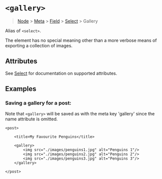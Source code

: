 # `<gallery>`

> [Node](./node.md) > [Meta](./meta.md) > [Field](./field.md) > [Select](./select.md) > Gallery

Alias of `<select>`.

The element has no special meaning other than a more verbose means of exporting a collection of images.

## Attributes

See [Select](./select.md) for documentation on supported attributes.

## Examples

### Saving a gallery for a post:

Note that `<gallery>` will be saved as with the meta key 'gallery' since the name attribute is omitted.

```
<post>

    <title>My Favourite Penguins</title>

    <gallery>
        <img src="./images/penguins1.jpg" alt="Penguins 1"/>
        <img src="./images/penguins2.jpg" alt="Penguins 2"/>
        <img src="./images/penguins3.jpg" alt="Penguins 3"/>
    </gallery>

</post>
```